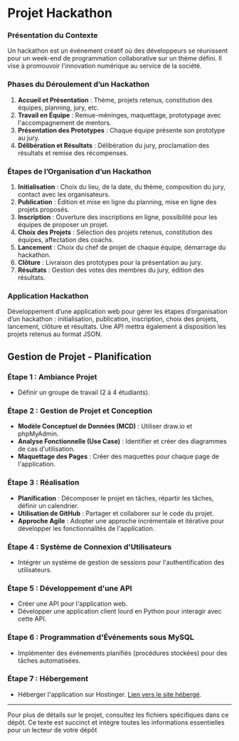 # Projet Hackathon

### Présentation du Contexte
Un hackathon est un événement créatif où des développeurs se réunissent pour un week-end de programmation collaborative sur un thème défini. Il vise à promouvoir l'innovation numérique au service de la société.

### Phases du Déroulement d’un Hackathon
1. **Accueil et Présentation** : Thème, projets retenus, constitution des équipes, planning, jury, etc.
2. **Travail en Équipe** : Remue-méninges, maquettage, prototypage avec l'accompagnement de mentors.
3. **Présentation des Prototypes** : Chaque équipe présente son prototype au jury.
4. **Délibération et Résultats** : Délibération du jury, proclamation des résultats et remise des récompenses.

### Étapes de l’Organisation d’un Hackathon
1. **Initialisation** : Choix du lieu, de la date, du thème, composition du jury, contact avec les organisateurs.
2. **Publication** : Édition et mise en ligne du planning, mise en ligne des projets proposés.
3. **Inscription** : Ouverture des inscriptions en ligne, possibilité pour les équipes de proposer un projet.
4. **Choix des Projets** : Sélection des projets retenus, constitution des équipes, affectation des coachs.
5. **Lancement** : Choix du chef de projet de chaque équipe, démarrage du hackathon.
6. **Clôture** : Livraison des prototypes pour la présentation au jury.
7. **Résultats** : Gestion des votes des membres du jury, édition des résultats.

### Application Hackathon
Développement d’une application web pour gérer les étapes d’organisation d’un hackathon : initialisation, publication, inscription, choix des projets, lancement, clôture et résultats. Une API mettra également à disposition les projets retenus au format JSON.

## Gestion de Projet - Planification

### Étape 1 : Ambiance Projet
- Définir un groupe de travail (2 à 4 étudiants).

### Étape 2 : Gestion de Projet et Conception
- **Modèle Conceptuel de Données (MCD)** : Utiliser draw.io et phpMyAdmin.
- **Analyse Fonctionnelle (Use Case)** : Identifier et créer des diagrammes de cas d'utilisation.
- **Maquettage des Pages** : Créer des maquettes pour chaque page de l'application.

### Étape 3 : Réalisation
- **Planification** : Décomposer le projet en tâches, répartir les tâches, définir un calendrier.
- **Utilisation de GitHub** : Partager et collaborer sur le code du projet.
- **Approche Agile** : Adopter une approche incrémentale et itérative pour développer les fonctionnalités de l'application.

### Étape 4 : Système de Connexion d'Utilisateurs
- Intégrer un système de gestion de sessions pour l'authentification des utilisateurs.

### Étape 5 : Développement d'une API
- Créer une API pour l'application web.
- Développer une application client lourd en Python pour interagir avec cette API.

### Étape 6 : Programmation d'Événements sous MySQL
- Implémenter des événements planifiés (procédures stockées) pour des tâches automatisées.

### Étape 7 : Hébergement
- Héberger l'application sur Hostinger. [Lien vers le site hébergé](https://projethackathon.fr/).

---

Pour plus de détails sur le projet, consultez les fichiers spécifiques dans ce dépôt.
Ce texte est succinct et intègre toutes les informations essentielles pour un lecteur de votre dépôt

